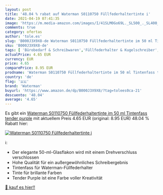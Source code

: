 ```yaml
---
layout: post
title: '48.04 % rabat auf Waterman S0110750 Füllfederhaltertinte i'
date: 2021-04-19 07:41:35
image: 'https://m.media-amazon.com/images/I/41SLM0Go69L._SL500_._SL400_.jpg'
comments: true
category: ofertas
author: 'tole.es'
slug: 'B000J3X9X8-de Waterman S0110750 Füllfederhaltertinte im 50 ml Tintenfass...'
sku: 'B000J3X9X8-de'
tags: [ 'Bürobedarf & Schreibwaren','Füllfederhalter & Kugelschreiber','Schreibwaren','Tintenfässer für traditionelle Füllhalter & Federn','waterman', ]
actualPrice: 4.65 EUR
currency: EUR
price: 4.65
comparePrice: 8.95 EUR
prodname: 'Waterman S0110750 Füllfederhaltertinte im 50 ml Tintenfass tender purple'
country: 'de'
flag: '🇩🇪'
brand: 'Waterman'
buyurl: 'https://www.amazon.de/dp/B000J3X9X8/?tag=tolees0ca-21'
descuento: '48.04'
average: '4.65'
---
```


Es gibt ein [Waterman S0110750 Füllfederhaltertinte im 50 ml Tintenfass tender purple](https://www.amazon.de/dp/B000J3X9X8/?tag=tolees0ca-21) mit aktuellem Preis 4.65 EUR (original: 8.95 EUR) 48.04 % Rabatt hier:

[![Waterman S0110750 Füllfederhaltertinte i](https://m.media-amazon.com/images/I/41SLM0Go69L._SL500_._SL400_.jpg)](https://www.amazon.de/dp/B000J3X9X8/?tag=tolees0ca-21)

ℹ️:

- Der elegante 50-ml-Glasflakon wird mit einem Drehverschluss verschlossen
- Hohe Qualität für ein außergewöhnliches Schreibergebnis
- Tintenfass für Waterman-Füllfederhalter
- Tinte für brillante Farben
- Tender Purple ist eine Farbe voller Kreativität

[🛒 kauf es hier!!](https://www.amazon.de/dp/B000J3X9X8/?tag=tolees0ca-21)
